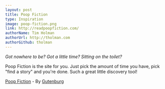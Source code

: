 ```yaml
---
layout: post
title: Poop Fiction
type: Inspiration
image: poop-fiction.png
link: http://readpoopfiction.com/
authorName: Tim Holman
authorUrl: http://tholman.com
authorGithub: tholman
---
```

_Got nowhere to be? Got a little time? Sitting on the toilet?_

Poop Fiction is the site for you. Just pick the amount of time you have, pick "find a story" and you're done. Such a great little discovery tool!

[Poop Fiction](http://readpoopfiction.com) - By [Gutenburg](http://www.gutenberg.org/)
